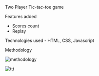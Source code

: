 Two Player Tic-tac-toe game

Features added
  - Scores count
  - Replay

Technologies used - HTML, CSS, Javascript

Methodology

![methodology](https://user-images.githubusercontent.com/43861933/134141948-66582871-ded0-456e-b491-fd5343431321.png)
 
 ![ttt](https://user-images.githubusercontent.com/43861933/134143079-0341349a-e8b2-4a04-b5a9-9835c05df7e3.png)

